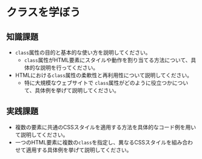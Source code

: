 # クラスを学ぼう

## 知識課題

- `class`属性の目的と基本的な使い方を説明してください。
  - `class`属性がHTML要素にスタイルや動作を割り当てる方法について、具体的な説明を行ってください。
- HTMLにおける`class`属性の柔軟性と再利用性について説明してください。
  - 特に大規模なウェブサイトで `class`属性がどのように役立つかについて、具体例を挙げて説明してください。

## 実践課題

- 複数の要素に共通のCSSスタイルを適用する方法を具体的なコード例を用いて説明してください。
- 一つのHTML要素に複数の`class`を指定し、異なるCSSスタイルを組み合わせて適用する具体例を挙げて説明してください。
